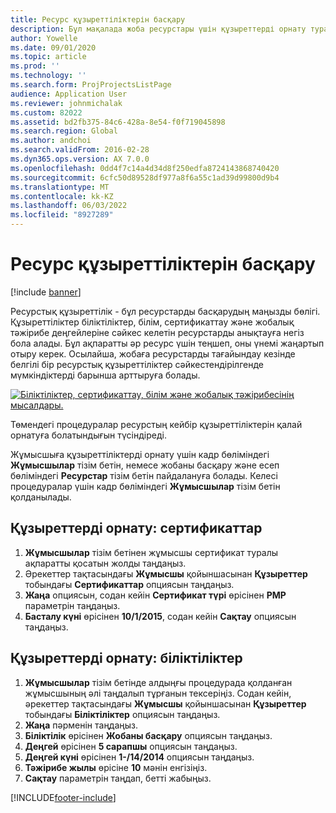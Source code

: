 ```yaml
---
title: Ресурс құзыреттіліктерін басқару
description: Бұл мақалада жоба ресурстары үшін құзыреттерді орнату туралы ақпарат берілген.
author: Yowelle
ms.date: 09/01/2020
ms.topic: article
ms.prod: ''
ms.technology: ''
ms.search.form: ProjProjectsListPage
audience: Application User
ms.reviewer: johnmichalak
ms.custom: 82022
ms.assetid: bd2fb375-84c6-428a-8e54-f0f719045898
ms.search.region: Global
ms.author: andchoi
ms.search.validFrom: 2016-02-28
ms.dyn365.ops.version: AX 7.0.0
ms.openlocfilehash: 0dd4f7c14a4d34d8f250edfa8724143868740420
ms.sourcegitcommit: 6cfc50d89528df977a8f6a55c1ad39d99800d9b4
ms.translationtype: MT
ms.contentlocale: kk-KZ
ms.lasthandoff: 06/03/2022
ms.locfileid: "8927289"
---
```

# <a name="manage-resource-competencies"></a>Ресурс құзыреттіліктерін басқару

[!include [banner](../includes/banner.md)]

Ресурстық құзыреттілік - бұл ресурстарды басқарудың маңызды бөлігі. Құзыреттіліктер біліктіліктер, білім, сертификаттау және жобалық тәжірибе деңгейлеріне сәйкес келетін ресурстарды анықтауға негіз бола алады. Бұл ақпаратты әр ресурс үшін теңшеп, оны үнемі жаңартып отыру керек. Осылайша, жобаға ресурстарды тағайындау кезінде белгілі бір ресурстық құзыреттіліктер сәйкестендірілгенде мүмкіндіктерді барынша арттыруға болады.

[![Біліктіліктер, сертификаттау, білім және жобалық тәжірибесінің мысалдары.](./media/projectresourcing06-1024x383.jpg)](./media/projectresourcing06.jpg)

Төмендегі процедуралар ресурстың кейбір құзыреттіліктерін қалай орнатуға болатындығын түсіндіреді.

Жұмысшыға құзыреттіліктерді орнату үшін кадр бөліміндегі **Жұмысшылар** тізім бетін, немесе жобаны басқару және есеп бөліміндегі **Ресурстар** тізім бетін пайдалануға болады. Келесі процедуралар үшін кадр бөліміндегі **Жұмысшылар** тізім бетін қолданылады.

## <a name="set-up-competencies-certificates"></a>Құзыреттерді орнату: сертификаттар

1. **Жұмысшылар** тізім бетінен жұмысшы сертификат туралы ақпаратты қосатын жолды таңдаңыз.
2. Әрекеттер тақтасындағы **Жұмысшы** қойыншасынан **Құзыреттер** тобындағы **Сертификаттар** опциясын таңдаңыз.
3. **Жаңа** опциясын, содан кейін **Сертификат түрі** өрісінен **PMP** параметрін таңдаңыз.
4. **Басталу күні** өрісінен **10/1/2015**, содан кейін **Сақтау** опциясын таңдаңыз.

## <a name="set-up-competencies-skills"></a>Құзыреттерді орнату: біліктіліктер

1. **Жұмысшылар** тізім бетінде алдыңғы процедурада қолданған жұмысшының әлі таңдалып тұрғанын тексеріңіз. Содан кейін, әрекеттер тақтасындағы **Жұмысшы** қойыншасынан **Құзыреттер** тобындағы **Біліктіліктер** опциясын таңдаңыз.
2. **Жаңа** пәрменін таңдаңыз.
3. **Біліктілік** өрісінен **Жобаны басқару** опциясын таңдаңыз.
4. **Деңгей** өрісінен **5 сарапшы** опциясын таңдаңыз.
5. **Деңгей күні** өрісінен **1-/14/2014** опциясын таңдаңыз.
6. **Тәжірибе жылы** өрісіне **10** мәнін енгізіңіз.
7. **Сақтау** параметрін таңдап, бетті жабыңыз.


[!INCLUDE[footer-include](../includes/footer-banner.md)]